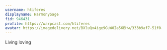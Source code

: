 ```yaml
---
username: htiferes
displayname: HarmonySage
fid: 946431
profile: https://warpcast.com/htiferes
avatar: https://imagedelivery.net/BXluQx4ige9GuW0Ia56BHw/333b9af7-51f0-4500-a7c0-6b359b34e600/rectcrop3
---
```

Living loving  
